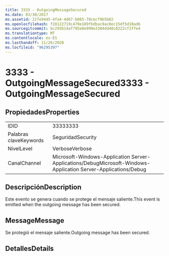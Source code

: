 ```yaml
---
title: 3333 - OutgoingMessageSecured
ms.date: 03/30/2017
ms.assetid: 21fe9445-4fa4-4d67-b865-78cecf9b5b82
ms.openlocfilehash: f28122719c470e189fbdbac8ac0ec15df5d10ad6
ms.sourcegitcommit: bc293b14af795e0e999e3304dd40c0222cf2ffe4
ms.translationtype: MT
ms.contentlocale: es-ES
ms.lasthandoff: 11/26/2020
ms.locfileid: "96295397"
---
```

# <a name="3333---outgoingmessagesecured"></a><span data-ttu-id="79dda-102">3333 - OutgoingMessageSecured</span><span class="sxs-lookup"><span data-stu-id="79dda-102">3333 - OutgoingMessageSecured</span></span>

## <a name="properties"></a><span data-ttu-id="79dda-103">Propiedades</span><span class="sxs-lookup"><span data-stu-id="79dda-103">Properties</span></span>  
  
|||  
|-|-|  
|<span data-ttu-id="79dda-104">ID</span><span class="sxs-lookup"><span data-stu-id="79dda-104">ID</span></span>|<span data-ttu-id="79dda-105">3333</span><span class="sxs-lookup"><span data-stu-id="79dda-105">3333</span></span>|  
|<span data-ttu-id="79dda-106">Palabras clave</span><span class="sxs-lookup"><span data-stu-id="79dda-106">Keywords</span></span>|<span data-ttu-id="79dda-107">Seguridad</span><span class="sxs-lookup"><span data-stu-id="79dda-107">Security</span></span>|  
|<span data-ttu-id="79dda-108">Nivel</span><span class="sxs-lookup"><span data-stu-id="79dda-108">Level</span></span>|<span data-ttu-id="79dda-109">Verbose</span><span class="sxs-lookup"><span data-stu-id="79dda-109">Verbose</span></span>|  
|<span data-ttu-id="79dda-110">Canal</span><span class="sxs-lookup"><span data-stu-id="79dda-110">Channel</span></span>|<span data-ttu-id="79dda-111">Microsoft-Windows-Application Server-Applications/Debug</span><span class="sxs-lookup"><span data-stu-id="79dda-111">Microsoft-Windows-Application Server-Applications/Debug</span></span>|  
  
## <a name="description"></a><span data-ttu-id="79dda-112">Descripción</span><span class="sxs-lookup"><span data-stu-id="79dda-112">Description</span></span>  

 <span data-ttu-id="79dda-113">Este evento se genera cuando se protege el mensaje saliente.</span><span class="sxs-lookup"><span data-stu-id="79dda-113">This event is emitted when the outgoing message has been secured.</span></span>  
  
## <a name="message"></a><span data-ttu-id="79dda-114">Message</span><span class="sxs-lookup"><span data-stu-id="79dda-114">Message</span></span>  

 <span data-ttu-id="79dda-115">Se protegió el mensaje saliente.</span><span class="sxs-lookup"><span data-stu-id="79dda-115">Outgoing message has been secured.</span></span>  
  
## <a name="details"></a><span data-ttu-id="79dda-116">Detalles</span><span class="sxs-lookup"><span data-stu-id="79dda-116">Details</span></span>
